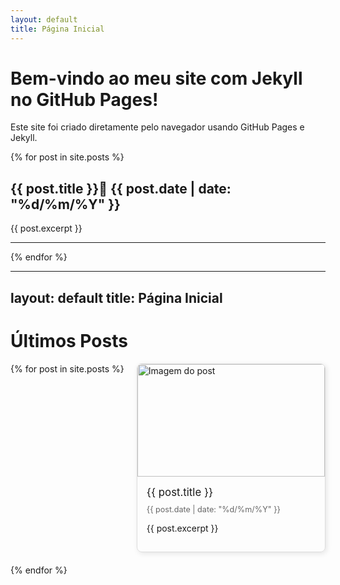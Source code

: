 ```yaml
---
layout: default
title: Página Inicial
---
```


# Bem-vindo ao meu site com Jekyll no GitHub Pages!

Este site foi criado diretamente pelo navegador usando GitHub Pages e Jekyll.

{% for post in site.posts %}
## {{ post.title }}📅 {{ post.date | date: "%d/%m/%Y" }}

{{ post.excerpt }}

---
{% endfor %}




---
layout: default
title: Página Inicial
---

<style>
.card-grid {
  display: flex;
  flex-wrap: wrap;
  gap: 20px;
}
.card {
  width: 300px;
  border: 1px solid #ddd;
  border-radius: 8px;
  overflow: hidden;
  box-shadow: 2px 2px 8px rgba(0,0,0,0.1);
}
.card img {
  width: 100%;
  height: 180px;
  object-fit: cover;
}
.card-content {
  padding: 15px;
}
.card-title {
  font-size: 1.2em;
  margin: 0 0 10px;
}
.card-date {
  font-size: 0.9em;
  color: #666;
}
</style>

# Últimos Posts

<div class="card-grid">
{% for post in site.posts %}
  <div class="card">
    <a href="{{ post.url }}">
      <img src="{{ post.image | default: '/assets/img/default.jpg' }}" alt="Imagem do post">
    </a>
    <div class="card-content">
      <div class="card-title">{{ post.title }}</div>
      <div class="card-date">{{ post.date | date: "%d/%m/%Y" }}</div>
      <p>{{ post.excerpt }}</p>
    </div>
  </div>
{% endfor %}
</div>
